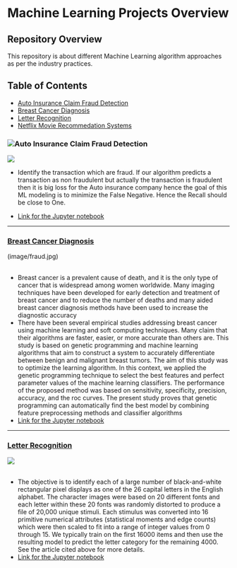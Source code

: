 # Machine Learning Projects Overview
## Repository Overview
This repository is about different Machine Learning algorithm approaches as per the industry practices.

## Table of Contents
- [Auto Insurance Claim Fraud Detection](#section1)<br>
- [Breast Cancer Diagnosis](#section2)<br>
- [Letter Recognition](#section3)<br>
- [Netflix Movie Recommedation Systems](#section4)<br>

<a id=section1></a>
### ![Auto Insurance Claim Fraud Detection](./AutoInsuranceClaimDetection)
![](https://github.com/urvipasad/Machine-Learning-and-Recommedation-System-Projects/blob/master/Auto%20Insurance%20Claim%20Detection/Auto%20Insurance%20Fraud.jpg)
- Identify the transaction which are fraud. If our algorithm predicts a transaction as non fraudulent but actually the transaction is fraudulent then it is big loss for the Auto insurance company hence the goal of this ML modeling is to minimize the False Negative. Hence the Recall should be close to One.

- [Link for the Jupyter notebook](https://github.com/urvipasad/Machine-Learning-and-Recommedation-System-Projects/blob/master/Auto%20Insurance%20Claim%20Detection/ML%20Auto%20Insurance%20Claim%20Detection.ipynb)

___
<a id=section2></a>
### [Breast Cancer Diagnosis](./BreastCancerDiagnosis)
(image/fraud.jpg)<br><br>
- Breast cancer is a prevalent cause of death, and it is the only type of cancer that is widespread among women worldwide. Many imaging techniques have been developed for early detection and treatment of breast cancer and to reduce the number of deaths and many aided breast cancer diagnosis methods have been used to increase the diagnostic accuracy 
- There have been several empirical studies addressing breast cancer using machine learning and soft computing techniques. Many claim that their algorithms are faster, easier, or more accurate than others are. This study is based on genetic programming and machine learning algorithms that aim to construct a system to accurately differentiate between benign and malignant breast tumors. The aim of this study was to optimize the learning algorithm. In this context, we applied the genetic programming technique to select the best features and perfect parameter values of the machine learning classifiers. The performance of the proposed method was based on sensitivity, specificity, precision, accuracy, and the roc curves. The present study proves that genetic programming can automatically find the best model by combining feature preprocessing methods and classifier algorithms
- [Link for the Jupyter notebook](https://github.com/urvipasad/Machine-Learning-and-Recommedation-System-Projects/blob/master/Breast%20Cancer%20Diagnosis/Breast%20Cancer%20Diagnosis.ipynb)

___
<a id=section3></a>
### [Letter Recognition](./LetterRecognition)
![](https://github.com/urvipasad/Machine-Learning-and-Recommedation-System-Projects/blob/master/Letter%20Recognition/Letter%20Recognition.png)<br><br>
- The objective is to identify each of a large number of black-and-white rectangular pixel displays as one of the 26 capital letters in the English alphabet. The character images were based on 20 different fonts and each letter within these 20 fonts was randomly distorted to produce a file of 20,000 unique stimuli. Each stimulus was converted into 16 primitive numerical attributes (statistical moments and edge counts) which were then scaled to fit into a range of integer values from 0 through 15. We typically train on the first 16000 items and then use the resulting model to predict the letter category for the remaining 4000. See the article cited above for more details.
- [Link for the Jupyter notebook](https://github.com/urvipasad/Machine-Learning-and-Recommedation-System-Projects/blob/master/Letter%20Recognition/Letter%20Recognization%20Term%204%20Project.ipynb)

